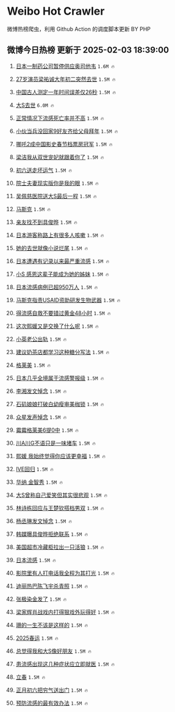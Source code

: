# Weibo Hot Crawler 



微博热榜爬虫，利用 Github Action 的调度脚本更新 BY PHP 


## 微博今日热榜 更新于 2025-02-03 18:39:00 
1. [日本一制药公司暂停供应奥司他韦](https://s.weibo.com/weibo?q=%23%E6%97%A5%E6%9C%AC%E4%B8%80%E5%88%B6%E8%8D%AF%E5%85%AC%E5%8F%B8%E6%9A%82%E5%81%9C%E4%BE%9B%E5%BA%94%E5%A5%A5%E5%8F%B8%E4%BB%96%E9%9F%A6%23&t=31&band_rank=1&Refer=top) `1.6M 🔥` 

1. [27岁演员梁祐诚大年初二突然去世](https://s.weibo.com/weibo?q=%2327%E5%B2%81%E6%BC%94%E5%91%98%E6%A2%81%E7%A5%90%E8%AF%9A%E5%A4%A7%E5%B9%B4%E5%88%9D%E4%BA%8C%E7%AA%81%E7%84%B6%E5%8E%BB%E4%B8%96%23&t=31&band_rank=2&Refer=top) `1.5M 🔥` 

1. [中国古人测定一年时间误差仅26秒](https://s.weibo.com/weibo?q=%23%E4%B8%AD%E5%9B%BD%E5%8F%A4%E4%BA%BA%E6%B5%8B%E5%AE%9A%E4%B8%80%E5%B9%B4%E6%97%B6%E9%97%B4%E8%AF%AF%E5%B7%AE%E4%BB%8526%E7%A7%92%23&t=31&band_rank=3&Refer=top) `1.5M 🔥` 

1. [大S去世](https://s.weibo.com/weibo?q=%23%E5%A4%A7S%E5%8E%BB%E4%B8%96%23&t=31&band_rank=4&Refer=top) `6.0M 🔥` 

1. [正常情况下流感死亡率并不高](https://s.weibo.com/weibo?q=%23%E6%AD%A3%E5%B8%B8%E6%83%85%E5%86%B5%E4%B8%8B%E6%B5%81%E6%84%9F%E6%AD%BB%E4%BA%A1%E7%8E%87%E5%B9%B6%E4%B8%8D%E9%AB%98%23&t=31&band_rank=5&Refer=top) `1.5M 🔥` 

1. [小伙当兵没回家9好友齐给父母拜年](https://s.weibo.com/weibo?q=%23%E5%B0%8F%E4%BC%99%E5%BD%93%E5%85%B5%E6%B2%A1%E5%9B%9E%E5%AE%B69%E5%A5%BD%E5%8F%8B%E9%BD%90%E7%BB%99%E7%88%B6%E6%AF%8D%E6%8B%9C%E5%B9%B4%23&t=31&band_rank=6&Refer=top) `1.5M 🔥` 

1. [哪吒2成中国影史春节档票房冠军](https://s.weibo.com/weibo?q=%23%E5%93%AA%E5%90%922%E6%88%90%E4%B8%AD%E5%9B%BD%E5%BD%B1%E5%8F%B2%E6%98%A5%E8%8A%82%E6%A1%A3%E7%A5%A8%E6%88%BF%E5%86%A0%E5%86%9B%23&t=31&band_rank=7&Refer=top) `1.5M 🔥` 

1. [梁洁我从双世宠妃就跟着你了](https://s.weibo.com/weibo?q=%E6%A2%81%E6%B4%81%E6%88%91%E4%BB%8E%E5%8F%8C%E4%B8%96%E5%AE%A0%E5%A6%83%E5%B0%B1%E8%B7%9F%E7%9D%80%E4%BD%A0%E4%BA%86&t=31&band_rank=8&Refer=top) `1.5M 🔥` 

1. [初六送走坏运气](https://s.weibo.com/weibo?q=%23%E5%88%9D%E5%85%AD%E9%80%81%E8%B5%B0%E5%9D%8F%E8%BF%90%E6%B0%94%23&t=31&band_rank=9&Refer=top) `1.5M 🔥` 

1. [院士夫妻现实版你是我的眼](https://s.weibo.com/weibo?q=%23%E9%99%A2%E5%A3%AB%E5%A4%AB%E5%A6%BB%E7%8E%B0%E5%AE%9E%E7%89%88%E4%BD%A0%E6%98%AF%E6%88%91%E7%9A%84%E7%9C%BC%23&t=31&band_rank=10&Refer=top) `1.5M 🔥` 

1. [吴佩慈医院送大S最后一程](https://s.weibo.com/weibo?q=%23%E5%90%B4%E4%BD%A9%E6%85%88%E5%8C%BB%E9%99%A2%E9%80%81%E5%A4%A7S%E6%9C%80%E5%90%8E%E4%B8%80%E7%A8%8B%23&t=31&band_rank=11&Refer=top) `1.5M 🔥` 

1. [马斯克](https://s.weibo.com/weibo?q=%E9%A9%AC%E6%96%AF%E5%85%8B&t=31&band_rank=12&Refer=top) `1.5M 🔥` 

1. [亲友找不到具俊晔](https://s.weibo.com/weibo?q=%23%E4%BA%B2%E5%8F%8B%E6%89%BE%E4%B8%8D%E5%88%B0%E5%85%B7%E4%BF%8A%E6%99%94%23&t=31&band_rank=13&Refer=top) `1.5M 🔥` 

1. [日本游客称路上有很多人咳嗽](https://s.weibo.com/weibo?q=%23%E6%97%A5%E6%9C%AC%E6%B8%B8%E5%AE%A2%E7%A7%B0%E8%B7%AF%E4%B8%8A%E6%9C%89%E5%BE%88%E5%A4%9A%E4%BA%BA%E5%92%B3%E5%97%BD%23&t=31&band_rank=14&Refer=top) `1.5M 🔥` 

1. [她的去世就像小说烂尾](https://s.weibo.com/weibo?q=%23%E5%A5%B9%E7%9A%84%E5%8E%BB%E4%B8%96%E5%B0%B1%E5%83%8F%E5%B0%8F%E8%AF%B4%E7%83%82%E5%B0%BE%23&t=31&band_rank=15&Refer=top) `1.5M 🔥` 

1. [日本遭遇有记录以来最严重流感](https://s.weibo.com/weibo?q=%23%E6%97%A5%E6%9C%AC%E9%81%AD%E9%81%87%E6%9C%89%E8%AE%B0%E5%BD%95%E4%BB%A5%E6%9D%A5%E6%9C%80%E4%B8%A5%E9%87%8D%E6%B5%81%E6%84%9F%23&t=31&band_rank=16&Refer=top) `1.5M 🔥` 

1. [小S 感恩这辈子能成为她的姊妹](https://s.weibo.com/weibo?q=%E5%B0%8FS%20%E6%84%9F%E6%81%A9%E8%BF%99%E8%BE%88%E5%AD%90%E8%83%BD%E6%88%90%E4%B8%BA%E5%A5%B9%E7%9A%84%E5%A7%8A%E5%A6%B9&t=31&band_rank=17&Refer=top) `1.5M 🔥` 

1. [日本流感病例已超950万人](https://s.weibo.com/weibo?q=%23%E6%97%A5%E6%9C%AC%E6%B5%81%E6%84%9F%E7%97%85%E4%BE%8B%E5%B7%B2%E8%B6%85950%E4%B8%87%E4%BA%BA%23&t=31&band_rank=18&Refer=top) `1.5M 🔥` 

1. [马斯克指责USAID资助研发生物武器](https://s.weibo.com/weibo?q=%23%E9%A9%AC%E6%96%AF%E5%85%8B%E6%8C%87%E8%B4%A3USAID%E8%B5%84%E5%8A%A9%E7%A0%94%E5%8F%91%E7%94%9F%E7%89%A9%E6%AD%A6%E5%99%A8%23&t=31&band_rank=19&Refer=top) `1.5M 🔥` 

1. [得流感自救不要错过黄金48小时](https://s.weibo.com/weibo?q=%23%E5%BE%97%E6%B5%81%E6%84%9F%E8%87%AA%E6%95%91%E4%B8%8D%E8%A6%81%E9%94%99%E8%BF%87%E9%BB%84%E9%87%9148%E5%B0%8F%E6%97%B6%23&t=31&band_rank=20&Refer=top) `1.5M 🔥` 

1. [这次熙媛又是交换了什么呢](https://s.weibo.com/weibo?q=%23%E8%BF%99%E6%AC%A1%E7%86%99%E5%AA%9B%E5%8F%88%E6%98%AF%E4%BA%A4%E6%8D%A2%E4%BA%86%E4%BB%80%E4%B9%88%E5%91%A2%23&t=31&band_rank=21&Refer=top) `1.5M 🔥` 

1. [小英老公出轨](https://s.weibo.com/weibo?q=%23%E5%B0%8F%E8%8B%B1%E8%80%81%E5%85%AC%E5%87%BA%E8%BD%A8%23&t=31&band_rank=22&Refer=top) `1.5M 🔥` 

1. [建议奶茶店都学习这种糖分写法](https://s.weibo.com/weibo?q=%23%E5%BB%BA%E8%AE%AE%E5%A5%B6%E8%8C%B6%E5%BA%97%E9%83%BD%E5%AD%A6%E4%B9%A0%E8%BF%99%E7%A7%8D%E7%B3%96%E5%88%86%E5%86%99%E6%B3%95%23&t=31&band_rank=23&Refer=top) `1.5M 🔥` 

1. [格莱美](https://s.weibo.com/weibo?q=%E6%A0%BC%E8%8E%B1%E7%BE%8E&t=31&band_rank=24&Refer=top) `1.5M 🔥` 

1. [日本几乎全境属于流感警报级](https://s.weibo.com/weibo?q=%23%E6%97%A5%E6%9C%AC%E5%87%A0%E4%B9%8E%E5%85%A8%E5%A2%83%E5%B1%9E%E4%BA%8E%E6%B5%81%E6%84%9F%E8%AD%A6%E6%8A%A5%E7%BA%A7%23&t=31&band_rank=25&Refer=top) `1.5M 🔥` 

1. [李湘发文悼念](https://s.weibo.com/weibo?q=%23%E6%9D%8E%E6%B9%98%E5%8F%91%E6%96%87%E6%82%BC%E5%BF%B5%23&t=31&band_rank=26&Refer=top) `1.5M 🔥` 

1. [石矶娘娘打破白幼瘦审美枷锁](https://s.weibo.com/weibo?q=%23%E7%9F%B3%E7%9F%B6%E5%A8%98%E5%A8%98%E6%89%93%E7%A0%B4%E7%99%BD%E5%B9%BC%E7%98%A6%E5%AE%A1%E7%BE%8E%E6%9E%B7%E9%94%81%23&t=31&band_rank=27&Refer=top) `1.5M 🔥` 

1. [众星发声悼念](https://s.weibo.com/weibo?q=%E4%BC%97%E6%98%9F%E5%8F%91%E5%A3%B0%E6%82%BC%E5%BF%B5&t=31&band_rank=28&Refer=top) `1.5M 🔥` 

1. [霉霉格莱美6提0中](https://s.weibo.com/weibo?q=%23%E9%9C%89%E9%9C%89%E6%A0%BC%E8%8E%B1%E7%BE%8E6%E6%8F%900%E4%B8%AD%23&t=31&band_rank=29&Refer=top) `1.5M 🔥` 

1. [川A川G不语只是一味堵车](https://s.weibo.com/weibo?q=%23%E5%B7%9DA%E5%B7%9DG%E4%B8%8D%E8%AF%AD%E5%8F%AA%E6%98%AF%E4%B8%80%E5%91%B3%E5%A0%B5%E8%BD%A6%23&t=31&band_rank=30&Refer=top) `1.5M 🔥` 

1. [熙媛 我始终觉得你应该更幸福](https://s.weibo.com/weibo?q=%E7%86%99%E5%AA%9B%20%E6%88%91%E5%A7%8B%E7%BB%88%E8%A7%89%E5%BE%97%E4%BD%A0%E5%BA%94%E8%AF%A5%E6%9B%B4%E5%B9%B8%E7%A6%8F&t=31&band_rank=31&Refer=top) `1.5M 🔥` 

1. [IVE回归](https://s.weibo.com/weibo?q=IVE%E5%9B%9E%E5%BD%92&t=31&band_rank=32&Refer=top) `1.5M 🔥` 

1. [华纳 金智秀](https://s.weibo.com/weibo?q=%E5%8D%8E%E7%BA%B3%20%E9%87%91%E6%99%BA%E7%A7%80&t=31&band_rank=33&Refer=top) `1.5M 🔥` 

1. [大S曾称自己爱笑但其实很悲观](https://s.weibo.com/weibo?q=%23%E5%A4%A7S%E6%9B%BE%E7%A7%B0%E8%87%AA%E5%B7%B1%E7%88%B1%E7%AC%91%E4%BD%86%E5%85%B6%E5%AE%9E%E5%BE%88%E6%82%B2%E8%A7%82%23&t=31&band_rank=34&Refer=top) `1.5M 🔥` 

1. [林诗栋回应与王楚钦搭档男双](https://s.weibo.com/weibo?q=%23%E6%9E%97%E8%AF%97%E6%A0%8B%E5%9B%9E%E5%BA%94%E4%B8%8E%E7%8E%8B%E6%A5%9A%E9%92%A6%E6%90%AD%E6%A1%A3%E7%94%B7%E5%8F%8C%23&t=31&band_rank=35&Refer=top) `1.5M 🔥` 

1. [杨丞琳发文悼念](https://s.weibo.com/weibo?q=%23%E6%9D%A8%E4%B8%9E%E7%90%B3%E5%8F%91%E6%96%87%E6%82%BC%E5%BF%B5%23&t=31&band_rank=36&Refer=top) `1.5M 🔥` 

1. [韩媒曝具俊晔拒绝联系](https://s.weibo.com/weibo?q=%23%E9%9F%A9%E5%AA%92%E6%9B%9D%E5%85%B7%E4%BF%8A%E6%99%94%E6%8B%92%E7%BB%9D%E8%81%94%E7%B3%BB%23&t=31&band_rank=37&Refer=top) `1.5M 🔥` 

1. [美国超市冷藏柜拉出一只活狼](https://s.weibo.com/weibo?q=%23%E7%BE%8E%E5%9B%BD%E8%B6%85%E5%B8%82%E5%86%B7%E8%97%8F%E6%9F%9C%E6%8B%89%E5%87%BA%E4%B8%80%E5%8F%AA%E6%B4%BB%E7%8B%BC%23&t=31&band_rank=38&Refer=top) `1.5M 🔥` 

1. [日本流感](https://s.weibo.com/weibo?q=%E6%97%A5%E6%9C%AC%E6%B5%81%E6%84%9F&t=31&band_rank=39&Refer=top) `1.5M 🔥` 

1. [影院里有人打电话我全程为其打光](https://s.weibo.com/weibo?q=%23%E5%BD%B1%E9%99%A2%E9%87%8C%E6%9C%89%E4%BA%BA%E6%89%93%E7%94%B5%E8%AF%9D%E6%88%91%E5%85%A8%E7%A8%8B%E4%B8%BA%E5%85%B6%E6%89%93%E5%85%89%23&t=31&band_rank=40&Refer=top) `1.5M 🔥` 

1. [迪丽热巴陈飞宇杀青照](https://s.weibo.com/weibo?q=%23%E8%BF%AA%E4%B8%BD%E7%83%AD%E5%B7%B4%E9%99%88%E9%A3%9E%E5%AE%87%E6%9D%80%E9%9D%92%E7%85%A7%23&t=31&band_rank=41&Refer=top) `1.5M 🔥` 

1. [张极染金发了](https://s.weibo.com/weibo?q=%E5%BC%A0%E6%9E%81%E6%9F%93%E9%87%91%E5%8F%91%E4%BA%86&t=31&band_rank=42&Refer=top) `1.5M 🔥` 

1. [梁家辉肖战戏内打得狠戏外玩得好](https://s.weibo.com/weibo?q=%23%E6%A2%81%E5%AE%B6%E8%BE%89%E8%82%96%E6%88%98%E6%88%8F%E5%86%85%E6%89%93%E5%BE%97%E7%8B%A0%E6%88%8F%E5%A4%96%E7%8E%A9%E5%BE%97%E5%A5%BD%23&t=31&band_rank=43&Refer=top) `1.5M 🔥` 

1. [珊的一生不该是这样的](https://s.weibo.com/weibo?q=%E7%8F%8A%E7%9A%84%E4%B8%80%E7%94%9F%E4%B8%8D%E8%AF%A5%E6%98%AF%E8%BF%99%E6%A0%B7%E7%9A%84&t=31&band_rank=44&Refer=top) `1.5M 🔥` 

1. [2025春运](https://s.weibo.com/weibo?q=%232025%E6%98%A5%E8%BF%90%23&t=31&band_rank=45&Refer=top) `1.5M 🔥` 

1. [总觉得我和大S像好朋友](https://s.weibo.com/weibo?q=%E6%80%BB%E8%A7%89%E5%BE%97%E6%88%91%E5%92%8C%E5%A4%A7S%E5%83%8F%E5%A5%BD%E6%9C%8B%E5%8F%8B&t=31&band_rank=46&Refer=top) `1.5M 🔥` 

1. [患流感出现这几种症状应立即就医](https://s.weibo.com/weibo?q=%23%E6%82%A3%E6%B5%81%E6%84%9F%E5%87%BA%E7%8E%B0%E8%BF%99%E5%87%A0%E7%A7%8D%E7%97%87%E7%8A%B6%E5%BA%94%E7%AB%8B%E5%8D%B3%E5%B0%B1%E5%8C%BB%23&t=31&band_rank=47&Refer=top) `1.5M 🔥` 

1. [立春](https://s.weibo.com/weibo?q=%E7%AB%8B%E6%98%A5&t=31&band_rank=48&Refer=top) `1.5M 🔥` 

1. [正月初六把穷气送出门](https://s.weibo.com/weibo?q=%23%E6%AD%A3%E6%9C%88%E5%88%9D%E5%85%AD%E6%8A%8A%E7%A9%B7%E6%B0%94%E9%80%81%E5%87%BA%E9%97%A8%23&t=31&band_rank=49&Refer=top) `1.5M 🔥` 

1. [预防流感的最有效办法](https://s.weibo.com/weibo?q=%E9%A2%84%E9%98%B2%E6%B5%81%E6%84%9F%E7%9A%84%E6%9C%80%E6%9C%89%E6%95%88%E5%8A%9E%E6%B3%95&t=31&band_rank=50&Refer=top) `1.5M 🔥` 

